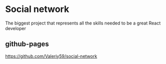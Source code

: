 # Social network

The biggest project that represents all the skills needed to be a great React developer


## github-pages

https://github.com/Valeriy59/social-network
